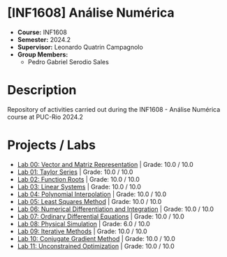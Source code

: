 # [INF1608] Análise Numérica
* **Course:** INF1608
* **Semester:** 2024.2
* **Supervisor:** Leonardo Quatrin Campagnolo
* **Group Members:**
  * Pedro Gabriel Serodio Sales
 
# Description
Repository of activities carried out during the INF1608 - Análise Numérica course at PUC-Rio 2024.2  

# Projects / Labs
* [Lab 00: Vector and Matriz Representation](https://github.com/salespedrogabriel/INF1608-Analise-Numerica/tree/main/Lab%2000%3A%20Vector%20and%20Matriz%20Representation) | Grade: 10.0 / 10.0
* [Lab 01: Taylor Series](https://github.com/salespedrogabriel/INF1608-Analise-Numerica/tree/main/Lab%2001%3A%20Taylor%20Series) | Grade: 10.0 / 10.0
* [Lab 02: Function Roots](https://github.com/salespedrogabriel/INF1608-Analise-Numerica/tree/main/Lab%2002%3A%20Function%20Roots) | Grade: 10.0 / 10.0
* [Lab 03: Linear Systems](https://github.com/salespedrogabriel/INF1608-Analise-Numerica/tree/main/Lab%2003%3A%20Linear%20Systems) | Grade: 10.0 / 10.0
* [Lab 04: Polynomial Interpolation](https://github.com/salespedrogabriel/INF1608-Analise-Numerica/tree/main/Lab%2004%3A%20Polynomial%20Interpolation) | Grade: 10.0 / 10.0
* [Lab 05: Least Squares Method](https://github.com/salespedrogabriel/INF1608-Analise-Numerica/tree/main/Lab%2005%3A%20Least%20Squares%20Method) | Grade: 10.0 / 10.0
* [Lab 06: Numerical Differentiation and Integration](https://github.com/salespedrogabriel/INF1608-Analise-Numerica/tree/main/Lab%2006%3A%20Numerical%20Differentiation%20and%20Integration) | Grade: 10.0 / 10.0
* [Lab 07: Ordinary Differential Equations](https://github.com/salespedrogabriel/INF1608-Analise-Numerica/tree/main/Lab%2007%3A%20Ordinary%20Differential%20Equations) | Grade: 10.0 / 10.0
* [Lab 08: Physical Simulation](https://github.com/salespedrogabriel/INF1608-Analise-Numerica/tree/main/Lab%2008%3A%20Physical%20Simulation) | Grade: 6.0 / 10.0
* [Lab 09: Iterative Methods](https://github.com/salespedrogabriel/INF1608-Analise-Numerica/tree/main/Lab%2009%3A%20Iterative%20Methods) | Grade: 10.0 / 10.0
* [Lab 10: Conjugate Gradient Method](https://github.com/salespedrogabriel/INF1608-Analise-Numerica/tree/main/Lab%2010%3A%20Conjugate%20Gradient%20Method) | Grade: 10.0 / 10.0
* [Lab 11: Unconstrained Optimization](https://github.com/salespedrogabriel/INF1608-Analise-Numerica/tree/main/Lab%2011%3A%20Unconstrained%20Optimization) | Grade: 10.0 / 10.0
